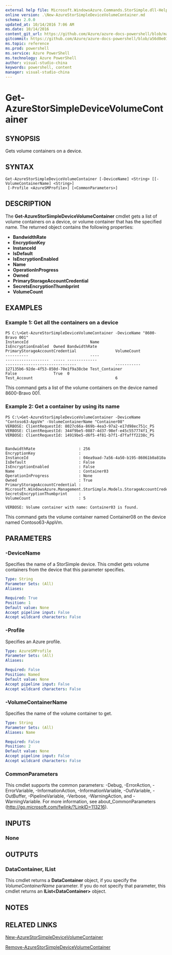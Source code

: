 ```yaml
---
external help file: Microsoft.WindowsAzure.Commands.StorSimple.dll-Help.xml
online version: .\New-AzureStorSimpleDeviceVolumeContainer.md
schema: 2.0.0
updated_at: 10/14/2016 7:06 AM
ms.date: 10/14/2016
content_git_url: https://github.com/Azure/azure-docs-powershell/blob/master/azureps-cmdlets-docs/ServiceManagement/Azure.StorSimple/v2.0/CmdletMDs/Get-AzureStorSimpleDeviceVolumeContainer.md
gitcommit: https://github.com/Azure/azure-docs-powershell/blob/a56d0e01e65c2c33aa2af13dd29addc94ead6e88/azureps-cmdlets-docs/ServiceManagement/Azure.StorSimple/v2.0/CmdletMDs/Get-AzureStorSimpleDeviceVolumeContainer.md
ms.topic: reference
ms.prod: powershell
ms.service: Azure PowerShell
ms.technology: Azure PowerShell
author: visual-studio-china
keywords: powershell, content
manager: visual-studio-china
---
```


# Get-AzureStorSimpleDeviceVolumeContainer

## SYNOPSIS
Gets volume containers on a device.

## SYNTAX

```
Get-AzureStorSimpleDeviceVolumeContainer [-DeviceName] <String> [[-VolumeContainerName] <String>]
 [-Profile <AzureSMProfile>] [<CommonParameters>]
```

## DESCRIPTION
The **Get-AzureStorSimpleDeviceVolumeContainer** cmdlet gets a list of volume containers on a device, or volume container that has the specified name.
The returned object contains the following properties: 

- **BandwidthRate**
- **EncryptionKey**
- **InstanceId**
- **IsDefault**
- **IsEncryptionEnabled**
- **Name**
- **OperationInProgress**
- **Owned**
- **PrimaryStorageAccountCredential**
- **SecretsEncryptionThumbprint**
- **VolumeCount**

## EXAMPLES

### Example 1: Get all the containers on a device
```
PS C:\>Get-AzureStorSimpleDeviceVolumeContainer -DeviceName "8600-Bravo 001"
InstanceId                           Name                                             IsEncryptionEnabled  Owned BandwidthRate                                    PrimaryStorageAccountCredential                 VolumeCount                                    
----------                           ----                                             -------------------  ----- -------------                                    -------------------------------                 -----------                                    
127135b6-92de-4f53-850d-70e1f9a38cbe Test_Container                                   False                True  0                                                Test_Account                                    6
```

This command gets a list of the volume containers on the device named 8600-Bravo 001.

### Example 2: Get a container by using its name
```
PS C:\>Get-AzureStorSimpleDeviceVolumeContainer -DeviceName "Contoso63-AppVm" -VolumeContainerName "Container08"
VERBOSE: ClientRequestId: 8027c66a-869b-4ea3-97a2-e17d98ec751c_PS
VERBOSE: ClientRequestId: 344f9be5-0887-4d37-98ef-e45c557774f1_PS
VERBOSE: ClientRequestId: 14919be5-d6f5-4f81-b7f1-d7fafff2238c_PS


BandwidthRate                   : 256
EncryptionKey                   : 
InstanceId                      : 04ea9aad-7a56-4a50-b195-86061b0a810a
IsDefault                       : False
IsEncryptionEnabled             : False
Name                            : Container03
OperationInProgress             : None
Owned                           : True
PrimaryStorageAccountCredential : Microsoft.WindowsAzure.Management.StorSimple.Models.StorageAccountCredentialResponse
SecretsEncryptionThumbprint     : 
VolumeCount                     : 5

VERBOSE: Volume container with name: Container03 is found.
```

This command gets the volume container named Container08 on the device named Contoso63-AppVm.

## PARAMETERS

### -DeviceName
Specifies the name of a StorSimple device.
This cmdlet gets volume containers from the device that this parameter specifies.

```yaml
Type: String
Parameter Sets: (All)
Aliases: 

Required: True
Position: 1
Default value: None
Accept pipeline input: False
Accept wildcard characters: False
```

### -Profile
Specifies an Azure profile.

```yaml
Type: AzureSMProfile
Parameter Sets: (All)
Aliases: 

Required: False
Position: Named
Default value: None
Accept pipeline input: False
Accept wildcard characters: False
```

### -VolumeContainerName
Specifies the name of the volume container to get.

```yaml
Type: String
Parameter Sets: (All)
Aliases: Name

Required: False
Position: 2
Default value: None
Accept pipeline input: False
Accept wildcard characters: False
```

### CommonParameters
This cmdlet supports the common parameters: -Debug, -ErrorAction, -ErrorVariable, -InformationAction, -InformationVariable, -OutVariable, -OutBuffer, -PipelineVariable, -Verbose, -WarningAction, and -WarningVariable. For more information, see about_CommonParameters (http://go.microsoft.com/fwlink/?LinkID=113216).

## INPUTS

### None

## OUTPUTS

### DataContainer, IList<DataContainer>
This cmdlet returns a **DataContainer** object, if you specify the *VolumeContainerName* parameter.
If you do not specify that parameter, this cmdlet returns an **IList\<DataContainer\>** object.

## NOTES

## RELATED LINKS

[New-AzureStorSimpleDeviceVolumeContainer](.\New-AzureStorSimpleDeviceVolumeContainer.md)

[Remove-AzureStorSimpleDeviceVolumeContainer](.\Remove-AzureStorSimpleDeviceVolumeContainer.md)

